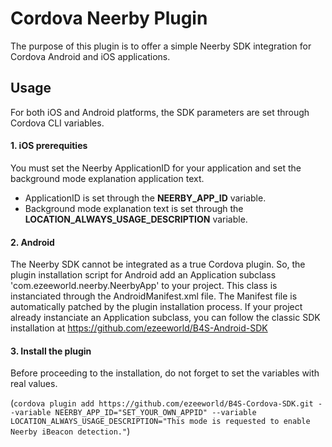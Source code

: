 Cordova Neerby Plugin
========================

The purpose of this plugin is to offer a simple Neerby SDK integration for Cordova Android and iOS applications.

## Usage

For both iOS and Android platforms, the SDK parameters are set through Cordova CLI variables.

#### 1. iOS prerequities

You must set the Neerby ApplicationID for your application and set the background mode explanation application text.
- ApplicationID is set through the **NEERBY_APP_ID** variable.
- Background mode explanation text is set through the **LOCATION_ALWAYS_USAGE_DESCRIPTION** variable.

#### 2. Android

The Neerby SDK cannot be integrated as a true Cordova plugin. So, the plugin installation script for Android add an Application subclass 'com.ezeeworld.neerby.NeerbyApp' to your project.
This class is instanciated through the AndroidManifest.xml file. The Manifest file is automatically patched by the plugin installation process.
If your project already instanciate an Application subclass, you can follow the classic SDK installation at https://github.com/ezeeworld/B4S-Android-SDK

#### 3. Install the plugin

Before proceeding to the installation, do not forget to set the variables with real values.

(`cordova plugin add https://github.com/ezeeworld/B4S-Cordova-SDK.git --variable NEERBY_APP_ID="SET_YOUR_OWN_APPID" --variable LOCATION_ALWAYS_USAGE_DESCRIPTION="This mode is requested to enable Neerby iBeacon detection."`)